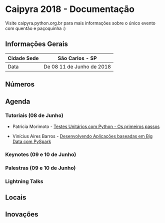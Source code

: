 # Caipyra 2018 - Documentação

Visite caipyra.python.org.br para mais informações sobre o único evento com quentão e paçoquinha :)

## Informações Gerais

| Cidade Sede | São Carlos - SP           |
|-------------|---------------------------|
| Data        | De 08 11 de Junho de 2018 |

## Números

## Agenda

### Tutoriais (08 de Junho)

- Patrícia Morimoto - [Testes Unitários com Python - Os primeiros passos](<https://drive.google.com/open?id=1fHfYI96ws_J4iYKDG7axJhXJ9prRVPaA>)

- Vinícius Aires Barros - [Desenvolvendo Aplicações baseadas em Big Data com PySpark](<https://pt.slideshare.net/viniciusa1r3s/desenvolvendo-aplicaes-baseadas-em-big-data-com-pyspark>)

### Keynotes (09 e 10 de Junho)


### Palestras (09 e 10 de Junho)

### Lightning Talks


## Locais


## Inovações


